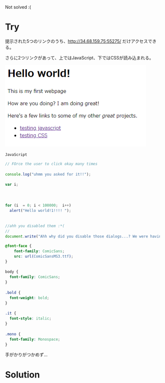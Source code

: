 Not solved :(

# Try

提示された5つのリンクのうち、http://34.68.159.75:55275/ だけアクセスできる。

さらに2つリンクがあって、上ではJavaScript、下ではCSSが読み込まれる。

![](img/2020-12-06-12-54-56.png)

`JavaScript`

```js
// FOrce the user to click okay many times

console.log("uhmm you asked for it!!");

var i;



for (i  = 0; i < 100000;  i++)
  alert("Hello world!1!!!! ");


//ahh you disabled them :*(
//
document.write("Ahh why did you disable those dialogs...? We were having a lot of fun! ;)");
```

```css
@font-face {
    font-family: ComicSans;
    src: url(ComicSansMS3.ttf);
}

body {
  font-family: ComicSans;
}

.bold {
  font-weight: bold;
}

.it {
  font-style: italic;
}

.mono {
  font-family: Monospace;
}
```

手がかりがつかめず...

# Solution